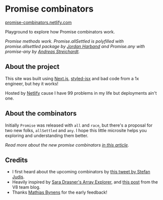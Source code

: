 # Promise combinators

[promise-combinators.netlify.com](//promise-combinators.netlify.com/)

Playground to explore how Promise combinators work.

_Promise methods work. Promise.allSettled is polyfilled with promise.allsettled package by [Jordan Harband](//github.com/ljharb) and Promise.any with promise-any by [Andreas Streichardt](https://github.com/m0ppers)._

## About the project

This site was built using [Next.js](//nextjs.org/), [styled-jsx](//github.com/zeit/styled-jsx) and bad code from a 1x engineer, but hey it works!

Hosted by [Netlify](//netlify.com) cause I have 99 problems in my life but deployments ain't one.

## About the combinators

Initially `Promise` was released with `all` and `race`, but there's a proposal for two new folks, `allSettled` and `any`. I hope this little microsite helps you exploring and understanding them better.

_Read more about the new promise combinators [in this article](//css-tricks.com/a-peek-at-new-methods-coming-to-promises/)._

## Credits

 - I first heard about the upcoming combinators by [this tweet by Stefan Judis](//twitter.com/stefanjudis/status/1140535050230030336).
 - Heavily inspired by [Sara Drasner's Array Explorer](//github.com/sdras/array-explorer), and [this post](https://v8.dev/features/promise-combinators) from the V8 team blog.
 - Thanks [Mathias Bynens](//twitter.com/mathias) for the early feedback!
